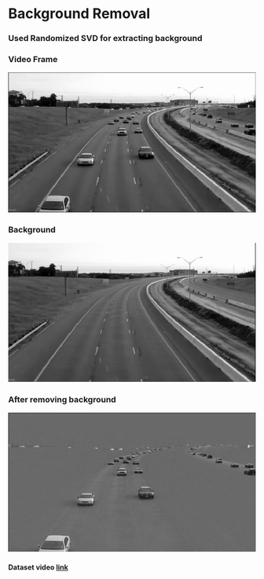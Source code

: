 # Background Removal
### Used Randomized SVD for extracting background

### Video Frame <br/>
![Video Frame](./video_frame.png)
### Background<br/>
![Background](./background.png)
### After removing background<br/>
![New Frame](./new_frame.png)
#### Dataset video [link](https://www.youtube.com/watch?v=PJ5xXXcfuTc)
